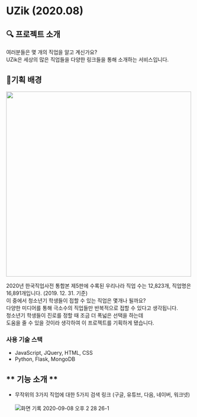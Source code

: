 # UZik (2020.08)
## **🔍 프로젝트 소개**

<p>여러분들은 몇 개의 직업을 알고 계신가요? <br>UZik은 세상의 많은 직업들을 다양한 링크들을 통해 소개하는 서비스입니다.</p>

##  🎈기획 배경

<img src="https://user-images.githubusercontent.com/66675699/146762162-0d436ad2-46cb-4a7f-b102-75d668be4bcc.png" width=500/>
<p>2020년 한국직업사전 통합본 제5판에 수록된 우리나라 직업 수는 12,823개, 직업명은 16,891개입니다. (2019. 12. 31. 기준)<br> 
이 중에서 청소년기 학생들이 접할 수 있는 직업은 몇개나 될까요? <br>
다양한 미디어를 통해 극소수의 직업들만 반복적으로 접할 수 있다고 생각됩니다.<br>
청소년기 학생들이 진로를 정할 때 조금 더 폭넓은 선택을 하는데 <br>
도움을 줄 수 있을 것이라 생각하여 이 프로젝트를 기획하게 됐습니다.</p>

### **사용 기술 스택**
- JavaScript, JQuery, HTML, CSS 
- Python, Flask, MongoDB

## ** 기능 소개 **
- 무작위의 3가지 직업에 대한 5가지 검색 링크 (구글, 유튜브, 다음, 네이버, 워크넷) <br><br>
![화면 기록 2020-09-08 오후 2 28 26-1](https://user-images.githubusercontent.com/66675699/146766769-82a4c6a7-b78c-4624-8851-f71eac1ce112.gif)
